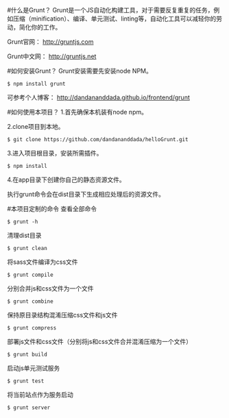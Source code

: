 #什么是Grunt？
Grunt是一个JS自动化构建工具，对于需要反复重复的任务，例如压缩（minification）、编译、单元测试、linting等，自动化工具可以减轻你的劳动，简化你的工作。

Grunt官网：
http://gruntjs.com

Grunt中文网：
http://gruntjs.net

#如何安装Grunt？
Grunt安装需要先安装node NPM。

    $ npm install grunt

可参考个人博客：
http://dandananddada.github.io/frontend/grunt

#如何使用本项目？
1.首先确保本机装有node npm。

2.clone项目到本地。

    $ git clone https://github.com/dandananddada/helloGrunt.git

3.进入项目根目录，安装所需插件。

    $ npm install

4.在app目录下创建你自己的静态资源文件。

执行grunt命令会在dist目录下生成相应处理后的资源文件。

#本项目定制的命令
查看全部命令

    $ grunt -h

清理dist目录

    $ grunt clean

将sass文件编译为css文件

    $ grunt compile

分别合并js和css文件为一个文件

    $ grunt combine

保持原目录结构混淆压缩css文件和js文件

    $ grunt compress

部署js文件和css文件（分别将js和css文件合并混淆压缩为一个文件）

    $ grunt build

启动js单元测试服务

    $ grunt test
将当前站点作为服务启动

    $ grunt server